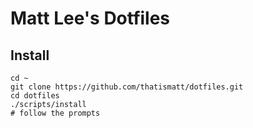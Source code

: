 # Matt Lee's Dotfiles

## Install

    cd ~
    git clone https://github.com/thatismatt/dotfiles.git
    cd dotfiles
    ./scripts/install
    # follow the prompts
